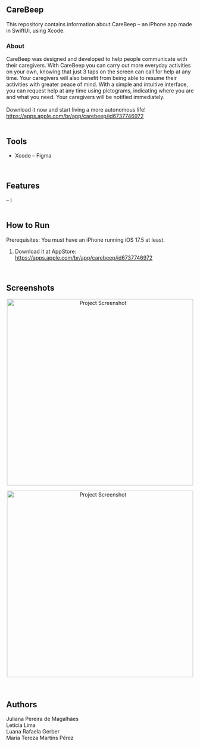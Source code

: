 ## CareBeep
This repository contains information about CareBeep – an iPhone app made in SwiftUI, using Xcode.<br>

### About
CareBeep was designed and developed to help people communicate with their caregivers. 
With CareBeep you can carry out more everyday activities on your own, knowing that just 3 taps on the screen can call for help at any time. Your caregivers will also benefit from being able to resume their activities with greater peace of mind. With a simple and intuitive interface, you can request help at any time using pictograms, indicating where you are and what you need. Your caregivers will be notified immediately.<br>
<br>
Download it now and start living a more autonomous life!<br>
https://apps.apple.com/br/app/carebeep/id6737746972<br>
<br>

## Tools
- Xcode
– Figma
<br>

## Features
– I
<br>
<br>

## How to Run
Prerequisites: You must have an iPhone running iOS 17.5 at least.<br>
1. Download it at AppStore: https://apps.apple.com/br/app/carebeep/id6737746972
<br>

## Screenshots
<p align="center">
<img alt="Project Screenshot" width="500" src="https://github.com/luanagerber/carebeep/blob/main/Documentation/carebeep1.png"></p>
<p align="center">
<img alt="Project Screenshot" width="500" src="https://github.com/luanagerber/carebeep/blob/main/Documentation/carebeep2.png"></p>
<br>

## Authors
Juliana Pereira de Magalhães<br>
Letícia Lima<br>
Luana Rafaela Gerber<br>
Maria Tereza Martins Pérez<br>
